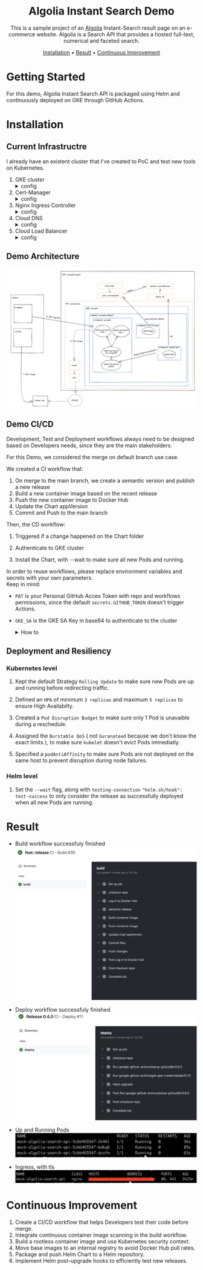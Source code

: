 <!-- markdownlint-configure-file {
  "MD013": {
    "code_blocks": false,
    "tables": false
  },
  "MD033": false,
  "MD041": false
} -->

<div align="center">

# Algolia Instant Search Demo

This is a sample project of an [Algolia](http://www.algolia.com) Instant-Search result page on an e-commerce website. Algolia is a Search API that provides a hosted full-text, numerical and faceted search.

[Installation](#installation) •
[Result](#result) •
[Continuous Improvement](#continuos-improvement)


</div>

# Getting Started

For this demo, Algolia Instant Search API is packaged using Helm and continuously deployed on GKE through GitHub Actions.

# Installation

## Current Infrastructre

I already have an existent cluster that I've created to PoC and test new tools on Kubernetes.

1. GKE cluster
        <details>
        <summary>config</summary>
    - All components created via Terraform ( VPC, GKE, IAM ) 
        </details>
2. Cert-Manager
        <details>
        <summary>config</summary>
    - Based on `https://charts.jetstack.io` 1.6.1 Chart
    - Cluster Issuer
    - Wildcard Certificate
    - Configured with Workload Identity
        </details>
3. Nginx Ingress Controller
        <details>
        <summary>config</summary>
    - Based on `https://kubernetes.github.io/ingress-nginx` 4.0.13 Chart
    - Default SSL Certificate: `default-ssl-certificate: "cert-manager/example-wildcard-secret"`
        </details>
4. Cloud DNS
        <details>
        <summary>config</summary>
    - With Private Zone
        </details> 
5. Cloud Load Balancer
        <details>
        <summary>config</summary> 
    - With Static External IP
        </details>

## Demo Architecture

![Architecture](/docs/images/demo-architecture.png)

## Demo CI/CD
Development, Test and Deployment workflows always need to be designed based on Developers needs, since they are the main stakeholders. </br>

For this Demo, we considered the merge on default branch use case.

We created a CI workflow that:
1. On merge to the main branch, we create a semantic version and publish a new release
2. Build a new container image based on the recent release
3. Push the new container image to Docker Hub
4. Update the Chart appVersion
5. Commit and Push to the main branch

Then, the CD workflow:
1. Triggered if a change happened on the Chart folder
2. Authenticate to GKE cluster

3. Install the Chart, with --wait to make sure all new Pods and running.

In order to reuse workflows, please replace environment variables and secrets with your own parameters. </br>
Keep in mind:
- `PAT` is your Personal GitHub Acces Token with repo and workflows permissions, since the default `secrets.GITHUB_TOKEN` doesn't trigger Actions.
- `GKE_SA` is the GKE SA Key in base64 to authenticate to the cluster
    <details>
    <summary>How to</summary>
    Create a new service account:

    ```sh
    gcloud iam service-accounts create $SA_NAME
    ```

    Get the email of the newly create service account:

    ```sh
    gcloud iam service-accounts list |grep $SA_NAME
    ```

    Add container.admin role to the service account:

    ```sh
    gcloud projects add-iam-policy-binding $GKE_PROJECT \
	--member=serviceAccount:$SA_EMAIL \
	--role=roles/container.admin
    ```

    Download the service account json key:

    ```sh
    gcloud iam service-accounts keys create key.json --iam-account=$SA_EMAIL
    ```

    Retrieve its json key as base64:
    ```sh
    export GKE_SA=$(cat key.json | base64)
    ```
    </details>

## Deployment and Resiliency

### Kubernetes level

1. Kept the default Strategy `Rolling Update` to make sure new Pods are up and running before redirecting traffic.

2. Defined an `HPA` of minimum `3 replicas` and maximum `5 replicas` to ensure High Availabilty.

3. Created a `Pod Disruption Budget` to make sure only 1 Pod is unavaible during a reschedule.

4. Assigned the `Burstable QoS` ( not `Guranateed` because we don't know the exact limits ), to make sure `kubelet` doesn't evict Pods immediatly.

5. Specified a `podAntiAffinity` to make sure Pods are not deployed on the same host to prevent disruption during node failures.

### Helm level

1. Set the `--wait` flag, along with `testing-connection` `"helm.sh/hook": test-success` to only consider the release as successfully deployed when all new Pods are running.

# Result

- Build workflow successfuly finished
![Build](/docs/images/build-workflow.png)

- Deploy workflow successfuly finished
![Deploy](/docs/images/deploy-workflow.png)

- Up and Running Pods
![Running Pods](/docs/images/pods.png)

- Ingress, with tls
![Ingress](/docs/images/ingress-tls.png)


# Continuous Improvement

1. Create a CI/CD workflow that helps Developers test their code before merge.
2. Integrate continuous container image scanning in the build workflow.
3. Build a rootless container image and use Kubernetes security context.
4. Move base images to an internal registry to avoid Docker Hub pull rates.
5. Package and push Helm Chart to a Helm repository.
6. Implement Helm post-upgrade hooks to efficiently test new releases.
